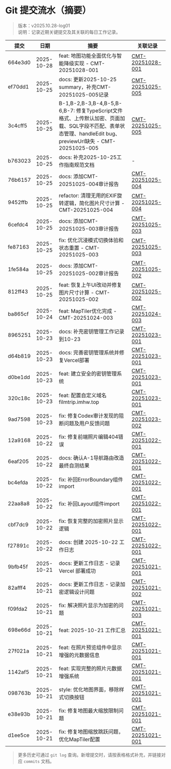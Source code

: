 # Git 提交流水（摘要）
> 版本：v2025.10.28-log01  
> 说明：记录近期关键提交及其关联的每日工作记录。

| 提交 | 日期 | 摘要 | 关联记录 |
| --- | --- | --- | --- |
| 664e3d0 | 2025-10-28 | feat: 地图功能全面优化与智能降级实现 - CMT-20251028-001 | [CMT-20251028-001](2025-10-28/commits/CMT-20251028-001.md) |
| ef70dd1 | 2025-10-25 | docs: 更新2025-10-25 summary，补充CMT-20251025-005记录 | [CMT-20251025-005](2025-10-25/commits/CMT-20251025-005.md) |
| 3c4cff5 | 2025-10-25 | B-1,B-2,B-3,B-4,B-5,B-6,B-7: 修复TypeScript文件格式、上传默认加密、页面加载、SQL字段不匹配、表单状态管理、handleEdit bug、previewUrl缺失 - CMT-20251025-005 | [CMT-20251025-005](2025-10-25/commits/CMT-20251025-005.md) |
| b763023 | 2025-10-25 | docs: 补充2025-10-25工作指南规范文档 | - |
| 76b6157 | 2025-10-25 | docs: 添加CMT-20251025-004审计报告 | [CMT-20251025-004](2025-10-25/commits/CMT-20251025-004.md) |
| 9452ffb | 2025-10-25 | refactor: 清理无用的EXIF旋转逻辑，简化图片尺寸计算 - CMT-20251025-004 | [CMT-20251025-004](2025-10-25/commits/CMT-20251025-004.md) |
| 6cefdc4 | 2025-10-25 | docs: 添加CMT-20251025-003审计报告 | [CMT-20251025-003](2025-10-25/commits/CMT-20251025-003.md) |
| fe87163 | 2025-10-25 | fix: 优化沉浸模式切换体验和状态重置 - CMT-20251025-003 | [CMT-20251025-003](2025-10-25/commits/CMT-20251025-003.md) |
| 1fe584a | 2025-10-25 | docs: 添加CMT-20251025-002审计报告 | [CMT-20251025-002](2025-10-25/commits/CMT-20251025-002.md) |
| 812ff43 | 2025-10-25 | feat: 恢复上午UI改动并修复图片尺寸计算 - CMT-20251025-002 | [CMT-20251025-002](2025-10-25/commits/CMT-20251025-002.md) |
| ba865cf | 2025-10-24 | feat: MapTiler优化完成 - CMT-20251024-003 | [CMT-20251024-003](2025-10-24/commits/CMT-20251024-003.md) |
| 8965251 | 2025-10-23 | docs: 补充密钥管理工作记录到10-23 | [CMT-20251023-001](2025-10-23/commits/CMT-20251023-001.md) |
| d64b819 | 2025-10-23 | docs: 完善密钥管理系统并修复Vercel部署 | [CMT-20251023-001](2025-10-23/commits/CMT-20251023-001.md) |
| d0be1dd | 2025-10-23 | feat: 建立安全的密钥管理系统 | [CMT-20251023-001](2025-10-23/commits/CMT-20251023-001.md) |
| 320c18c | 2025-10-23 | feat: 配置自定义域名filmtrip.imhw.top | [CMT-20251023-001](2025-10-23/commits/CMT-20251023-001.md) |
| 9ad7598 | 2025-10-23 | fix: 修复Codex审计发现的阻断问题及用户反馈问题 | [CMT-20251023-002](2025-10-23/commits/CMT-20251023-002.md) |
| 12a9168 | 2025-10-22 | fix: 修复前端照片编辑404错误 | [CMT-20251022-001](2025-10-22/commits/CMT-20251022-001.md) |
| 6eaf205 | 2025-10-22 | docs: 确认A-1导航路由改造最终自测结果 | [CMT-20251022-001](2025-10-22/commits/CMT-20251022-001.md) |
| bc4efda | 2025-10-22 | fix: 补回ErrorBoundary组件import | [CMT-20251022-001](2025-10-22/commits/CMT-20251022-001.md) |
| 22aa8a8 | 2025-10-22 | fix: 补回Layout组件import | [CMT-20251022-001](2025-10-22/commits/CMT-20251022-001.md) |
| cbf7dc9 | 2025-10-22 | fix: 恢复完整的加密照片显示逻辑 | [CMT-20251022-001](2025-10-22/commits/CMT-20251022-001.md) |
| f27891c | 2025-10-22 | docs: 创建 2025-10-22 工作日志 | [CMT-20251022-001](2025-10-22/commits/CMT-20251022-001.md) |
| 9bfb45f | 2025-10-21 | docs: 更新工作日志 - 记录 Vercel 部署成功 | [CMT-20251021-001](2025-10-21/commits/CMT-20251021-001.md) |
| 82afff4 | 2025-10-21 | docs: 更新工作日志 - 记录加密逻辑设计问题 | [CMT-20251021-002](2025-10-21/commits/CMT-20251021-002.md) |
| f09fda2 | 2025-10-21 | fix: 解决照片显示为加密的问题 | [CMT-20251021-003](2025-10-21/commits/CMT-20251021-003.md) |
| 698e66d | 2025-10-21 | feat: 2025-10-21 工作汇总 | [CMT-20251021-001](2025-10-21/commits/CMT-20251021-001.md) |
| 27f021a | 2025-10-21 | feat: 在照片预览组件中显示增强的元数据信息 | [CMT-20251021-001](2025-10-21/commits/CMT-20251021-001.md) |
| 1142af5 | 2025-10-21 | feat: 实现完整的照片元数据增强系统 | [CMT-20251021-001](2025-10-21/commits/CMT-20251021-001.md) |
| 098763b | 2025-10-21 | style: 优化地图界面，移除样式切换按钮 | [CMT-20251021-001](2025-10-21/commits/CMT-20251021-001.md) |
| e38e93b | 2025-10-21 | fix: 修复地图最大缩放限制问题 | [CMT-20251021-001](2025-10-21/commits/CMT-20251021-001.md) |
| d1ee5ce | 2025-10-21 | fix: 修复地图缩放跳跃问题，优化MapTiler配置 | [CMT-20251021-001](2025-10-21/commits/CMT-20251021-001.md) |

> 更多历史可通过 `git log` 查询。新增提交时，请按表格格式补充，并链接对应 `commits` 文档。
